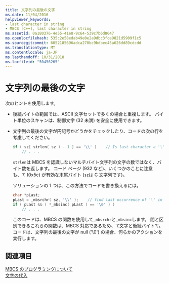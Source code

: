 ```yaml
---
title: 文字列の最後の文字
ms.date: 11/04/2016
helpviewer_keywords:
- last character in string
- MBCS [C++], last character in string
ms.assetid: 0a180376-4e55-41e8-9c64-539c7b6d8047
ms.openlocfilehash: 535c2e58edab49e0e2a9dbc3fce9821d5909f1c5
ms.sourcegitcommit: 6052185696adca270bc9bdbec45a626dd89cdcdd
ms.translationtype: MT
ms.contentlocale: ja-JP
ms.lasthandoff: 10/31/2018
ms.locfileid: "50456265"
---
```

# <a name="last-character-in-a-string"></a>文字列の最後の文字

次のヒントを使用します。

- 後続バイトの範囲では、ASCII 文字セットで多くの場合と重複します。 バイト単位のスキャンは、制御文字 (32 未満) を安全に使用できます。

- 文字列の最後の文字が円記号かどうかをチェックしたり、コードの次の行を考慮してください。

    ```cpp
    if ( sz[ strlen( sz ) - 1 ] == '\\' )    // Is last character a '\'?
        // . . .
    ```

   `strlen`は MBCS を認識しないマルチバイト文字列の文字の数ではなく、バイト数を返します。 コード ページ (932 など)、いくつかのことに注意も、'\\' (0x5c) が有効な末尾バイト (`sz`は C 文字列です)。

   ソリューションの 1 つは、この方法でコードを書き換えるには。

    ```cpp
    char *pLast;
    pLast = _mbsrchr( sz, '\\' );    // find last occurrence of '\' in sz
    if ( pLast && ( *_mbsinc( pLast ) == '\0' ) )
        // . . .
    ```

   このコードは、MBCS の関数を使用して`_mbsrchr`と`_mbsinc`します。 間と区別できるこれらの関数は、MBCS 対応であるため、'\\'文字と後続バイト'\\'。 コードは、文字列の最後の文字が null ('\0') の場合、何らかのアクションを実行します。

## <a name="see-also"></a>関連項目

[MBCS のプログラミングについて](../text/mbcs-programming-tips.md)<br/>
[文字の代入](../text/character-assignment.md)